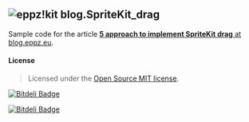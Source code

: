 ## ![eppz!kit](http://eppz.eu/beacons/eppz!.png) blog.SpriteKit_drag

Sample code for the article [**5 approach to implement SpriteKit drag** at blog.eppz.eu](http://eppz.eu/blog/spritekit-drag/).

#### License
> Licensed under the [Open Source MIT license](http://en.wikipedia.org/wiki/MIT_License).


[![Bitdeli Badge](https://d2weczhvl823v0.cloudfront.net/eppz/blog.spritekit_drag/trend.png)](https://bitdeli.com/free "Bitdeli Badge")



[![Bitdeli Badge](https://d2weczhvl823v0.cloudfront.net/eppz/blog.spritekit_drag/trend.png)](https://bitdeli.com/free "Bitdeli Badge")

